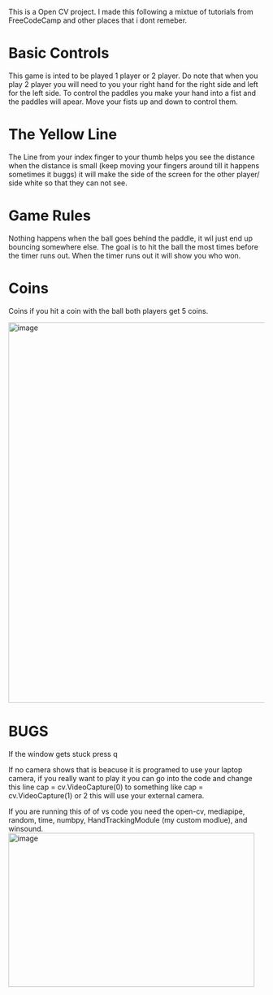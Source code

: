 This is a Open CV project. I made this following a mixtue of tutorials from FreeCodeCamp and other places that i dont remeber.
# Basic Controls
This game is inted to be played 1 player or 2 player. Do note that when you play 2 player you will need to you your right hand for the right side and left for the left side. 
To control the paddles you make your hand into a fist and the paddles will apear. Move your fists up and down to control them.
# The Yellow Line
The Line from your index finger to your thumb helps you see the distance when the distance is small (keep moving your fingers around till it happens sometimes it buggs) it will make the side of the screen for the other player/ side white so that they can not see. 
# Game Rules
Nothing happens when the ball goes behind the paddle, it wil just end up bouncing somewhere else. The goal is to hit the ball the most times before the timer runs out. When the timer runs out it will show you who won.
# Coins
Coins if you hit a coin with the ball both players get 5 coins.


<img width="928" height="749" alt="image" src="https://github.com/user-attachments/assets/783e5d38-5d4f-4eab-8f1b-7ce243c6363b" />

# BUGS
If the window gets stuck press q

If no camera shows that is beacuse it is programed to use your laptop camera, if you really want to play it you can go into the code and change this line 
cap = cv.VideoCapture(0) to something like cap = cv.VideoCapture(1) or 2 this will use your external camera.

If you are running this of of vs code you need the open-cv, mediapipe, random, time, numbpy, HandTrackingModule (my custom modlue), and winsound.<img width="484" height="303" alt="image" src="https://github.com/user-attachments/assets/afdc6e86-d049-4de0-8a41-e56f6584da6c" />




